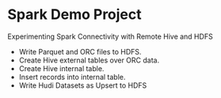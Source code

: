 # Spark Demo Project
 Experimenting Spark Connectivity with Remote Hive and HDFS
 - Write Parquet and ORC files to HDFS.
 - Create Hive external tables over ORC data.
 - Create Hive internal table.
 - Insert records into internal table.
 - Write Hudi Datasets as Upsert to HDFS